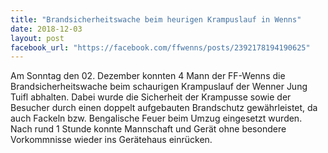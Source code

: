 ```yaml
---
title: "Brandsicherheitswache beim heurigen Krampuslauf in Wenns"
date: 2018-12-03
layout: post
facebook_url: "https://facebook.com/ffwenns/posts/2392178194190625"
---
```


Am Sonntag den 02. Dezember konnten 4 Mann der FF-Wenns die Brandsicherheitswache beim schaurigen Krampuslauf der Wenner Jung Tuifl abhalten. Dabei wurde die Sicherheit der Krampusse sowie der Besucher durch einen doppelt aufgebauten Brandschutz gewährleistet, da auch Fackeln bzw. Bengalische Feuer beim Umzug eingesetzt wurden.
Nach rund 1 Stunde konnte Mannschaft und Gerät ohne besondere Vorkommnisse wieder ins Gerätehaus einrücken.